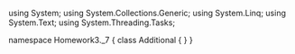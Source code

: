 ﻿using System;
using System.Collections.Generic;
using System.Linq;
using System.Text;
using System.Threading.Tasks;

namespace Homework3._7
{
    class Additional
    {
    }
}
